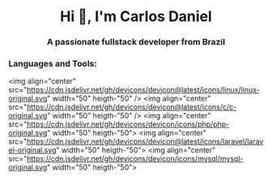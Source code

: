 <h1 align="center">Hi 👋, I'm Carlos Daniel</h1>
<h3 align="center">A passionate fullstack developer from Brazil</h3>

<p align="left">
</p>

<h3 align="left">Languages and Tools:</h3>
<p>

  <img align="center" src="https://cdn.jsdelivr.net/gh/devicons/devicon@latest/icons/linux/linux-original.svg" width="50" heigth-"50" />
  <img align="center" src="https://cdn.jsdelivr.net/gh/devicons/devicon@latest/icons/c/c-original.svg" width="50" heigth-"50" />
  <img align="center" src="https://cdn.jsdelivr.net/gh/devicons/devicon/icons/php/php-original.svg" width="50" heigth-"50">
  <img align="center" src="https://cdn.jsdelivr.net/gh/devicons/devicon@latest/icons/laravel/laravel-original.svg" width="50" heigth-"50">
  <img align="center" src="https://cdn.jsdelivr.net/gh/devicons/devicon/icons/mysql/mysql-original.svg" width="50" heigth-"50">
 </p>
